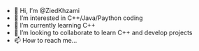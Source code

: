 - 👋 Hi, I’m @ZiedKhzami
- 👀 I’m interested in C++/Java/Paython coding 
- 🌱 I’m currently learning C++
- 💞️ I’m looking to collaborate to learn C++ and develop projects 
- 📫 How to reach me...

<!---
ZiedKhzami/ZiedKhzami is a ✨ special ✨ repository because its `README.md` (this file) appears on your GitHub profile.
You can click the Preview link to take a look at your changes.
--->
